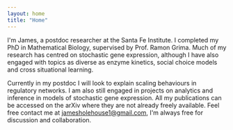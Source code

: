 ```yaml
---
layout: home
title: "Home"
---
```


I'm James, a postdoc researcher at the Santa Fe Institute. I completed my PhD in Mathematical Biology, supervised by Prof. Ramon Grima. Much of my research has centred on stochastic gene expression, although I have also engaged with topics as diverse as enzyme kinetics, social choice models and cross situational learning.

Currently in my postdoc I will look to explain scaling behaviours in regulatory networks. I am also still engaged in projects on analytics and inference in models of stochastic gene expression. All my publications can be accessed on the arXiv where they are not already freely available. Feel free contact me at [jamesholehouse1@gmail.com](jamesholehouse1@gmail.com), I'm always free for discussion and collaboration.
